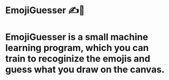 # EmojiGuesser ✍🤖
# EmojiGuesser is a small machine learning program, which you can train to recoginize the emojis and guess what you draw on the canvas. 
